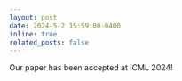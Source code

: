 ```yaml
---
layout: post
date: 2024-5-2 15:59:00-0400
inline: true
related_posts: false
---
```


Our paper has been accepted at ICML 2024!